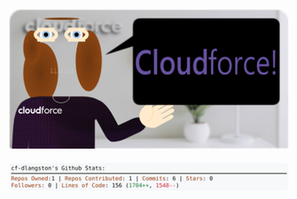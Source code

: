 <!-- 
Version 3.0.100
Built Wed Sep 25 2024 05:20:04 GMT+0000 (Coordinated Universal Time)
-->

<h1 align="center">
  <a href="https://github.com/cf-dlangston/cf-dlangston/tree/master/src" title="Click to View Source">
    <picture width="100%" alt="Dylan">
      <source media="(prefers-color-scheme: dark)" srcset="dylan-dark.svg?version=3.0.100">
      <img src="dylan-light.svg?version=3.0.100" alt="Dylan">
    </picture>
  </a>
</h1>

<div align="center">
  <picture width="100%" alt="Profile Info and Stats">
    <source media="(prefers-color-scheme: dark)" srcset="stats-dark.svg?version=3.0.100">
    <img src="stats-light.svg?version=3.0.100" alt="Profile Info and Stats">
  </picture>
</div>
